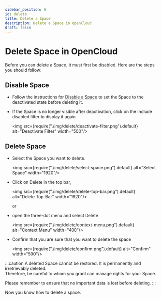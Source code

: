```yaml
---
sidebar_position: 6
id: delete
title: Delete a Space
description: Delete a Space in OpenCloud
draft: false
---
```


# Delete Space in OpenCloud

Before you can delete a Space, it must first be disabled. Here are the steps you should follow:

## Disable Space

- Follow the instructions for [Disable a Space](./disable-enable) to set the Space to the deactivated state before deleting it.

- If the Space is no longer visible after deactivation, click on the Include disabled filter to display it again.

  <img src={require("./img/delete/deactivate-filter.png").default} alt="Deactivate Filter" width="500"/>

## Delete Space

- Select the Space you want to delete.

  <img src={require("./img/delete/select-space.png").default} alt="Select Space" width="1920"/>

- Click on Delete in the top bar,

  <img src={require("./img/delete/delete-top-bar.png").default} alt="Delete Top-Bar" width="1920"/>

  or

- open the three-dot menu and select Delete

  <img src={require("./img/delete/context-menu.png").default} alt="Context Menu" width="400"/>

- Confirm that you are sure that you want to delete the space

  <img src={require("./img/delete/confirm.png").default} alt="Confirm" width="500"/>

:::caution
A deleted Space cannot be restored. It is permanently and irretrievably deleted.  
Therefore, be careful to whom you grant can manage rights for your Space.

Please remember to ensure that no important data is lost before deleting.
:::

Now you know how to delete a space.
